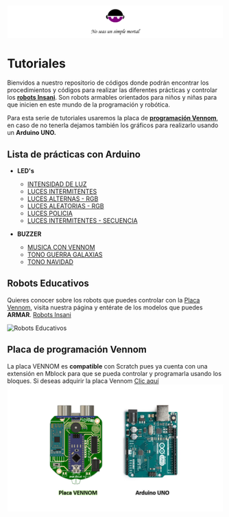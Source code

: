 ![Insani](https://github.com/Insani01/Tutoriales/blob/master/encabezado1.png)

# Tutoriales

Bienvidos a nuestro repositorio de códigos donde podrán encontrar los procedimientos y códigos para realizar las diferentes prácticas y controlar los [**robots Insani**](#Robots-Educativos). Son robots armables orientados para niños y niñas para que inicien en este mundo de la programación y robótica.

Para esta serie de tutoriales usaremos la placa de  [**programación Vennom**](#Placa-de-programación-Vennom), en caso de no tenerla dejamos también los gráficos para realizarlo usando un **Arduino UNO.**


## Lista de prácticas con Arduino

- **LED's**
   - [INTENSIDAD DE LUZ](https://github.com/Insani01/Tutoriales/tree/master/intensidad_luz)
   - [LUCES INTERMITENTES](https://github.com/Insani01/Tutoriales/tree/master/luz_intermitente)
   - [LUCES ALTERNAS - RGB](https://github.com/Insani01/Tutoriales/tree/master/luces_alternas)
   - [LUCES ALEATORIAS - RGB](https://github.com/Insani01/Tutoriales/tree/master/luces_aleatorias)
   - [LUCES POLICIA](https://github.com/Insani01/Tutoriales/tree/master/luces_policia)
   - [LUCES INTERMITENTES - SECUENCIA](https://github.com/Insani01/Tutoriales/tree/master/luces_intermitentes_x5)
   
   
- **BUZZER**
   - [MUSICA CON VENNOM](https://github.com/Insani01/Tutoriales/tree/master/musica_con_Vennom)
   - [TONO GUERRA GALAXIAS](https://github.com/Insani01/Tutoriales/tree/master/Guerra_Galaxias_buzzer)
   - [TONO NAVIDAD](https://github.com/Insani01/Tutoriales/tree/master/Navidad_buzzer)


## Robots Educativos

Quieres conocer sobre los robots que puedes controlar con la [Placa Vennom](https://github.com/Insani01/Tutoriales/blob/master/Image-Vennom-Arduino.png), visita nuestra página y entérate de los modelos que puedes **ARMAR**. [Robots Insani](https://www.insani-loja.com/productos)

![Robots Educativos](https://github.com/Insani01/Tutoriales/blob/master/robots_insani2.png)


## Placa de programación Vennom

La placa VENNOM es **compatible** con Scratch pues ya cuenta con una extensión en Mblock para que se pueda controlar y programarla usando los bloques.
Si deseas adquirir la placa Vennom [Clic aquí](https://www.insani-loja.com/contacto)
![Placa de Programación Vennom y Arduino Uno](https://github.com/Insani01/Tutoriales/blob/master/Image-Vennom-Arduino.png)
